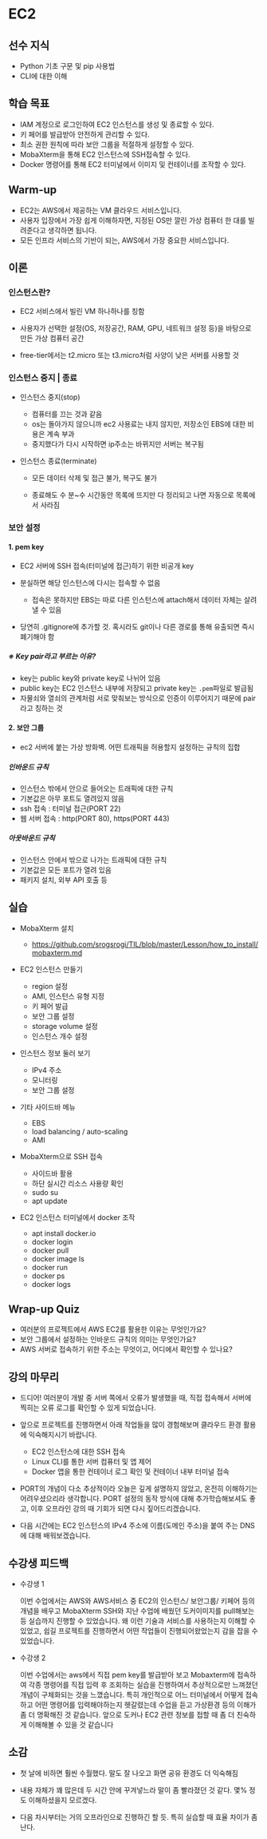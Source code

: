 # EC2



## 선수 지식

- Python 기초 구문 및 pip 사용법
- CLI에 대한 이해



## 학습 목표

- IAM 계정으로 로그인하여 EC2 인스턴스를 생성 및 종료할 수 있다.
- 키 페어를 발급받아 안전하게 관리할 수 있다.
- 최소 권한 원칙에 따라 보안 그룹을 적절하게 설정할 수 있다.
- MobaXterm을 통해 EC2 인스턴스에 SSH접속할 수 있다.
- Docker 명령어를 통해 EC2 터미널에서 이미지 및 컨테이너를 조작할 수 있다.



## Warm-up

- EC2는 AWS에서 제공하는 VM 클라우드 서비스입니다.
- 사용자 입장에서 가장 쉽게 이해하자면, 지정된 OS만 깔린 가상 컴퓨터 한 대를 빌려준다고 생각하면 됩니다.
- 모든 인프라 서비스의 기반이 되는, AWS에서 가장 중요한 서비스입니다.



## 이론

### 인스턴스란?

- EC2 서비스에서 빌린 VM 하나하나를 칭함

- 사용자가 선택한 설정(OS, 저장공간, RAM, GPU, 네트워크 설정 등)을 바탕으로 만든 가상 컴퓨터 공간

- free-tier에서는 t2.micro 또는 t3.micro처럼 사양이 낮은 서버를 사용할 것



### 인스턴스 중지 | 종료

- 인스턴스 중지(stop)
  - 컴퓨터를 끄는 것과 같음
  - os는 돌아가지 않으니까 ec2 사용료는 내지 않지만, 저장소인 EBS에 대한 비용은 계속 부과
  - 중지했다가 다시 시작하면 ip주소는 바뀌지만 서버는 복구됨

- 인스턴스 종료(terminate)

  - 모든 데이터 삭제 및 접근 불가, 복구도 불가


  - 종료해도 수 분~수 시간동안 목록에 뜨지만 다 정리되고 나면 자동으로 목록에서 사라짐



### 보안 설정

#### 1. pem key

- EC2 서버에 SSH 접속(터미널에 접근)하기 위한 비공개 key
- 분실하면 해당 인스턴스에 다시는 접속할 수 없음
  - 접속은 못하지만 EBS는 따로 다른 인스턴스에 attach해서 데이터 자체는 살려낼 수 있음

- 당연히 .gitignore에 추가할 것. 혹시라도 git이나 다른 경로를 통해 유출되면 즉시 폐기해야 함

##### ※ Key pair라고 부르는 이유?

- key는 public key와 private key로 나뉘어 있음
- public key는 EC2 인스턴스 내부에 저장되고 private key는 `.pem`파일로 발급됨
- 자물쇠와 열쇠의 관계처럼 서로 맞춰보는 방식으로 인증이 이루어지기 때문에 pair라고 칭하는 것



#### 2. 보안 그룹

- ec2 서버에 붙는 가상 방화벽. 어떤 트래픽을 허용할지 설정하는 규칙의 집합

##### 인바운드 규칙

- 인스턴스 밖에서 안으로 들어오는 트래픽에 대한 규칙
- 기본값은 아무 포트도 열려있지 않음
- ssh 접속 : 터미널 접근(PORT 22)
- 웹 서버 접속 : http(PORT 80), https(PORT 443)



##### 아웃바운드 규칙

- 인스턴스 안에서 밖으로 나가는 트래픽에 대한 규칙
- 기본값은 모든 포트가 열려 있음
- 패키지 설치, 외부 API 호출 등



## 실습

- MobaXterm 설치
  - https://github.com/srogsrogi/TIL/blob/master/Lesson/how_to_install/mobaxterm.md
  
- EC2 인스턴스 만들기
  - region 설정
  - AMI, 인스턴스 유형 지정
  - 키 페어 발급
  - 보안 그룹 설정
  - storage volume 설정
  - 인스턴스 개수 설정
- 인스턴스 정보 둘러 보기
  - IPv4 주소
  - 모니터링
  - 보안 그룹 설정

- 기타 사이드바 메뉴
  - EBS
  - load balancing / auto-scaling
  - AMI

- MobaXterm으로 SSH 접속
  - 사이드바 활용
  - 하단 실시간 리소스 사용량 확인
  - sudo su
  - apt update
- EC2 인스턴스 터미널에서 docker 조작
  - apt install docker.io
  - docker login
  - docker pull
  - docker image ls
  - docker run
  - docker ps
  - docker logs



## Wrap-up Quiz

- 여러분의 프로젝트에서 AWS EC2를 활용한 이유는 무엇인가요?
- 보안 그룹에서 설정하는 인바운드 규칙의 의미는 무엇인가요?
- AWS 서버로 접속하기 위한 주소는 무엇이고, 어디에서 확인할 수 있나요?



## 강의 마무리

- 드디어! 여러분이 개발 중 서버 쪽에서 오류가 발생했을 때, 직접 접속해서 서버에 찍히는 오류 로그를 확인할 수 있게 되었습니다.
- 앞으로 프로젝트를 진행하면서 아래 작업들을 많이 경험해보며 클라우드 환경 활용에 익숙해지시기 바랍니다.
  - EC2 인스턴스에 대한 SSH 접속
  - Linux CLI를 통한 서버 컴퓨터 및 앱 제어
  - Docker 앱을 통한 컨테이너 로그 확인 및 컨테이너 내부 터미널 접속
- PORT의 개념이 다소 추상적이라 오늘은 깊게 설명하지 않았고, 온전히 이해하기는 어려우셨으리라 생각합니다. PORT 설정의 동작 방식에 대해 추가학습해보셔도 좋고, 이후 오프라인 강의 때 기회가 되면 다시 짚어드리겠습니다.

- 다음 시간에는 EC2 인스턴스의 IPv4 주소에 이름(도메인 주소)을 붙여 주는 DNS에 대해 배워보겠습니다.



## 수강생 피드백

- 수강생 1

  이번 수업에서는 AWS와 AWS서비스 중 EC2의 인스턴스/ 보안그룹/ 키페어 등의 개념을 배우고 MobaXterm SSH와 지난 수업에 배웠던 도커이미지를 pull해보는 등 실습까지 진행할 수 있었습니다.  왜 이런 기술과 서비스를 사용하는지 이해할 수 있었고, 쉽길 프로젝트를 진행하면서 어떤 작업들이 진행되어왔었는지 감을 잡을 수 있었습니다.

- 수강생 2

  이번 수업에서는 aws에서 직접 pem key를 발급받아 보고 Mobaxterm에 접속하여 각종 명령어를 직접 입력 후 조회하는 실습을 진행하여서 추상적으로만 느껴졌던 개념이 구체화되는 것을 느꼈습니다. 특히 개인적으로 어느 터미널에서 어떻게 접속하고 어떤 명령어를 입력해야하는지 헷갈렸는데 수업을 듣고 가상환경 등의 이해가 좀 더 명확해진 것 같습니다. 앞으로 도커나 EC2 관련 정보를 접할 때 좀 더 친숙하게 이해해볼 수 있을 것 같습니다



## 소감

- 첫 날에 비하면 훨씬 수월했다. 말도 잘 나오고 화면 공유 환경도 더 익숙해짐
- 내용 자체가 꽤 많은데 두 시간 안에 꾸겨넣느라 말이 좀 빨라졌던 것 같다. 몇% 정도 이해하셨을지 모르겠다.

- 다음 차시부터는 거의 오프라인으로 진행하긴 할 듯. 특히 실습할 때 효율 차이가 좀 난다.